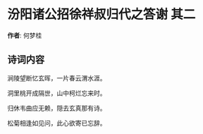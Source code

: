 # 汾阳诸公招徐祥叔归代之答谢  其二

**作者**: 何梦桂

## 诗词内容

涧陵望断忆玄晖，一片春云渭水涯。

洞里桃开成隔世，山中柯烂忘来时。

归休韦曲应无赖，隠去玄真那有诗。

松菊相逢如见问，此心欲寄已忘辞。

